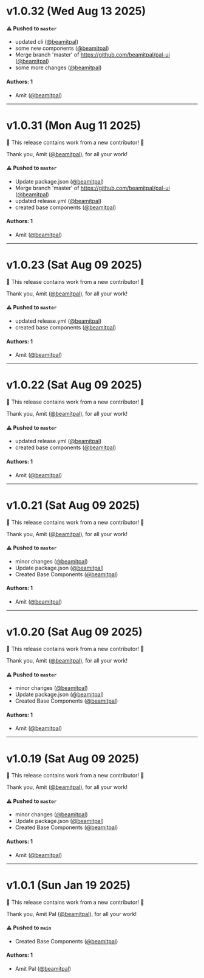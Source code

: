 # v1.0.32 (Wed Aug 13 2025)

#### ⚠️ Pushed to `master`

- updated cli ([@beamitpal](https://github.com/beamitpal))
- some new components ([@beamitpal](https://github.com/beamitpal))
- Merge branch 'master' of https://github.com/beamitpal/pal-ui ([@beamitpal](https://github.com/beamitpal))
- some more changes ([@beamitpal](https://github.com/beamitpal))

#### Authors: 1

- Amit ([@beamitpal](https://github.com/beamitpal))

---

# v1.0.31 (Mon Aug 11 2025)

:tada: This release contains work from a new contributor! :tada:

Thank you, Amit ([@beamitpal](https://github.com/beamitpal)), for all your work!

#### ⚠️ Pushed to `master`

- Update package.json ([@beamitpal](https://github.com/beamitpal))
- Merge branch 'master' of https://github.com/beamitpal/pal-ui ([@beamitpal](https://github.com/beamitpal))
- updated release.yml ([@beamitpal](https://github.com/beamitpal))
- created base components ([@beamitpal](https://github.com/beamitpal))

#### Authors: 1

- Amit ([@beamitpal](https://github.com/beamitpal))

---

# v1.0.23 (Sat Aug 09 2025)

:tada: This release contains work from a new contributor! :tada:

Thank you, Amit ([@beamitpal](https://github.com/beamitpal)), for all your work!

#### ⚠️ Pushed to `master`

- updated release.yml ([@beamitpal](https://github.com/beamitpal))
- created base components ([@beamitpal](https://github.com/beamitpal))

#### Authors: 1

- Amit ([@beamitpal](https://github.com/beamitpal))

---

# v1.0.22 (Sat Aug 09 2025)

:tada: This release contains work from a new contributor! :tada:

Thank you, Amit ([@beamitpal](https://github.com/beamitpal)), for all your work!

#### ⚠️ Pushed to `master`

- updated release.yml ([@beamitpal](https://github.com/beamitpal))
- created base components ([@beamitpal](https://github.com/beamitpal))

#### Authors: 1

- Amit ([@beamitpal](https://github.com/beamitpal))

---

# v1.0.21 (Sat Aug 09 2025)

:tada: This release contains work from a new contributor! :tada:

Thank you, Amit ([@beamitpal](https://github.com/beamitpal)), for all your work!

#### ⚠️ Pushed to `master`

- minor changes ([@beamitpal](https://github.com/beamitpal))
- Update package.json ([@beamitpal](https://github.com/beamitpal))
- Created Base Components ([@beamitpal](https://github.com/beamitpal))

#### Authors: 1

- Amit ([@beamitpal](https://github.com/beamitpal))

---

# v1.0.20 (Sat Aug 09 2025)

:tada: This release contains work from a new contributor! :tada:

Thank you, Amit ([@beamitpal](https://github.com/beamitpal)), for all your work!

#### ⚠️ Pushed to `master`

- minor changes ([@beamitpal](https://github.com/beamitpal))
- Update package.json ([@beamitpal](https://github.com/beamitpal))
- Created Base Components ([@beamitpal](https://github.com/beamitpal))

#### Authors: 1

- Amit ([@beamitpal](https://github.com/beamitpal))

---

# v1.0.19 (Sat Aug 09 2025)

:tada: This release contains work from a new contributor! :tada:

Thank you, Amit ([@beamitpal](https://github.com/beamitpal)), for all your work!

#### ⚠️ Pushed to `master`

- minor changes ([@beamitpal](https://github.com/beamitpal))
- Update package.json ([@beamitpal](https://github.com/beamitpal))
- Created Base Components ([@beamitpal](https://github.com/beamitpal))

#### Authors: 1

- Amit ([@beamitpal](https://github.com/beamitpal))

---

# v1.0.1 (Sun Jan 19 2025)

:tada: This release contains work from a new contributor! :tada:

Thank you, Amit Pal ([@beamitpal](https://github.com/beamitpal)), for all your work!

#### ⚠️ Pushed to `main`

- Created Base Components ([@beamitpal](https://github.com/beamitpal))


#### Authors: 1

- Amit Pal ([@beamitpal](https://github.com/beamitpal))
